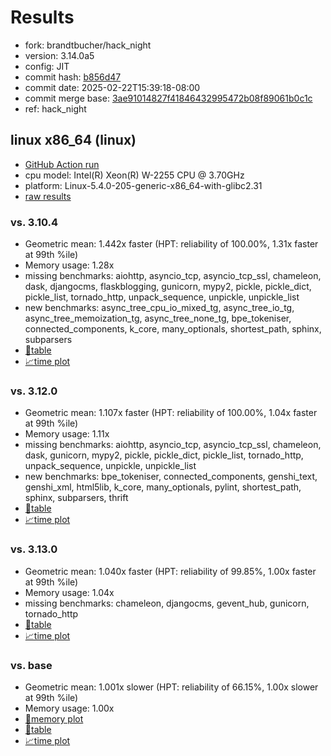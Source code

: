 # Results

- fork: brandtbucher/hack_night
- version: 3.14.0a5
- config: JIT
- commit hash: [b856d47](https://github.com/brandtbucher/cpython/commit/b856d47)
- commit date: 2025-02-22T15:39:18-08:00
- commit merge base: [3ae91014827f41846432995472b08f89061b0c1c](https://github.com/python/cpython/commit/3ae91014827f41846432995472b08f89061b0c1c)
- ref: hack_night

## linux x86_64 (linux)

- [GitHub Action run](https://github.com/faster-cpython/benchmarking/actions/runs/13477588677)
- cpu model: Intel(R) Xeon(R) W-2255 CPU @ 3.70GHz
- platform: Linux-5.4.0-205-generic-x86_64-with-glibc2.31
- [raw results](bm-20250222-linux-x86_64-brandtbucher-hack_night-3.14.0a5-b856d47.json)

### vs. 3.10.4

- Geometric mean: 1.442x faster (HPT: reliability of 100.00%, 1.31x faster at 99th %ile)
- Memory usage: 1.28x
- missing benchmarks: aiohttp, asyncio_tcp, asyncio_tcp_ssl, chameleon, dask, djangocms, flaskblogging, gunicorn, mypy2, pickle, pickle_dict, pickle_list, tornado_http, unpack_sequence, unpickle, unpickle_list
- new benchmarks: async_tree_cpu_io_mixed_tg, async_tree_io_tg, async_tree_memoization_tg, async_tree_none_tg, bpe_tokeniser, connected_components, k_core, many_optionals, shortest_path, sphinx, subparsers
- [📄table](bm-20250222-linux-x86_64-brandtbucher-hack_night-3.14.0a5-b856d47-vs-3.10.4.md)
- [📈time plot](bm-20250222-linux-x86_64-brandtbucher-hack_night-3.14.0a5-b856d47-vs-3.10.4.svg)

### vs. 3.12.0

- Geometric mean: 1.107x faster (HPT: reliability of 100.00%, 1.04x faster at 99th %ile)
- Memory usage: 1.11x
- missing benchmarks: aiohttp, asyncio_tcp, asyncio_tcp_ssl, chameleon, dask, gunicorn, mypy2, pickle, pickle_dict, pickle_list, tornado_http, unpack_sequence, unpickle, unpickle_list
- new benchmarks: bpe_tokeniser, connected_components, genshi_text, genshi_xml, html5lib, k_core, many_optionals, pylint, shortest_path, sphinx, subparsers, thrift
- [📄table](bm-20250222-linux-x86_64-brandtbucher-hack_night-3.14.0a5-b856d47-vs-3.12.0.md)
- [📈time plot](bm-20250222-linux-x86_64-brandtbucher-hack_night-3.14.0a5-b856d47-vs-3.12.0.svg)

### vs. 3.13.0

- Geometric mean: 1.040x faster (HPT: reliability of 99.85%, 1.00x faster at 99th %ile)
- Memory usage: 1.04x
- missing benchmarks: chameleon, djangocms, gevent_hub, gunicorn, tornado_http
- [📄table](bm-20250222-linux-x86_64-brandtbucher-hack_night-3.14.0a5-b856d47-vs-3.13.0.md)
- [📈time plot](bm-20250222-linux-x86_64-brandtbucher-hack_night-3.14.0a5-b856d47-vs-3.13.0.svg)

### vs. base

- Geometric mean: 1.001x slower (HPT: reliability of 66.15%, 1.00x slower at 99th %ile)
- Memory usage: 1.00x
- [🧠memory plot](bm-20250222-linux-x86_64-brandtbucher-hack_night-3.14.0a5-b856d47-vs-base-mem.svg)
- [📄table](bm-20250222-linux-x86_64-brandtbucher-hack_night-3.14.0a5-b856d47-vs-base.md)
- [📈time plot](bm-20250222-linux-x86_64-brandtbucher-hack_night-3.14.0a5-b856d47-vs-base.svg)

